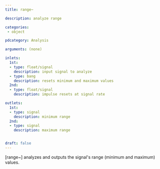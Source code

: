 ```yaml
---
title: range~

description: analyze range

categories:
 - object

pdcategory: Analysis

arguments: (none)

inlets:
  1st:
  - type: float/signal
    description: input signal to analyze
  - type: bang
    description: resets minimum and maximum values
  2nd:
  - type: float/signal
    description: impulse resets at signal rate

outlets:
  1st:
  - type: signal
    description: minimum range 
  2nd:
  - type: signal
    description: maximum range


draft: false
---
```


[range~] analyzes and outputs the signal's range (minimum and maximum) values.